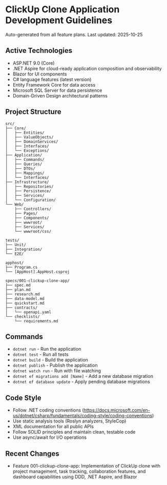 # ClickUp Clone Application Development Guidelines

Auto-generated from all feature plans. Last updated: 2025-10-25

## Active Technologies

- ASP.NET 9.0 (Core)
- .NET Aspire for cloud-ready application composition and observability
- Blazor for UI components
- C# language features (latest version)
- Entity Framework Core for data access
- Microsoft SQL Server for data persistence
- Domain-Driven Design architectural patterns

## Project Structure

```text
src/
├── Core/
│   ├── Entities/
│   ├── ValueObjects/
│   ├── DomainServices/
│   ├── Interfaces/
│   └── Exceptions/
├── Application/
│   ├── Commands/
│   ├── Queries/
│   ├── DTOs/
│   ├── Mappings/
│   └── Interfaces/
├── Infrastructure/
│   ├── Repositories/
│   ├── Persistence/
│   ├── Services/
│   └── Configuration/
└── Web/
    ├── Controllers/
    ├── Pages/
    ├── Components/
    ├── wwwroot/
    ├── Services/
    └── wwwroot/css/

tests/
├── Unit/
├── Integration/
└── E2E/

apphost/
├── Program.cs
└── [AppHost].AppHost.csproj

specs/001-clickup-clone-app/
├── spec.md
├── plan.md
├── research.md
├── data-model.md
├── quickstart.md
├── contracts/
│   └── openapi.yaml
└── checklists/
    └── requirements.md
```

## Commands

- `dotnet run` - Run the application
- `dotnet test` - Run all tests
- `dotnet build` - Build the application
- `dotnet publish` - Publish the application
- `dotnet watch run` - Run with file watching
- `dotnet ef migrations add [Name]` - Add a new database migration
- `dotnet ef database update` - Apply pending database migrations

## Code Style

- Follow .NET coding conventions (https://docs.microsoft.com/en-us/dotnet/csharp/fundamentals/coding-style/coding-conventions)
- Use static analysis tools (Roslyn analyzers, StyleCop)
- XML documentation for all public APIs
- Follow SOLID principles and maintain clean, testable code
- Use async/await for I/O operations

## Recent Changes

- Feature 001-clickup-clone-app: Implementation of ClickUp clone with project management, task tracking, collaboration features, and dashboard capabilities using DDD, .NET Aspire, and Blazor

<!-- MANUAL ADDITIONS START -->
<!-- MANUAL ADDITIONS END -->
